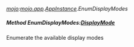 _[mojo](../../modules/mojo/mojo-module.md):[mojo.app](../../modules/mojo/mojo-app.md).[AppInstance](../../modules/mojo/mojo-app-appinstance.md).EnumDisplayModes_
##### Method EnumDisplayModes:[DisplayMode](../../modules/mojo/mojo-app-displaymode.md)[]( displayIndex:[Int](../../modules/wonkey/wonkey-types-int.md)=0 )
Enumerate the available display modes
